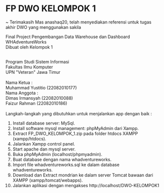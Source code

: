 # FP DWO KELOMPOK 1
~ Terimakasih Mas anashaq20, telah menyediakan referensi untuk tugas akhir DWO yang menggunakan sakila <br/>

Final Project Pengembangan Data Warehouse dan Dashboard WHAdventureWorks<br/>
Dibuat oleh Kelompok 1 <br/> <br/>

Program Studi Sistem Informasi <br/>
Fakultas Ilmu Komputer <br/>
UPN "Veteran" Jawa Timur<br/> <br/>
Nama Ketua :<br/>
Muhammad Yustitio			(22082010177)<br/>
Nama Anggota :<br/>
Dimas Irmansyah			  (22082010088)<br/>
Faizur Rahman			    (22082010186)<br/>
<br/>
Langkah-langkah yang dibutuhkan untuk menjalankan app dengan baik :
1. Install database server: MySql.
2. Install software mysql management: phpMyAdmin dari Xampp.
3. Extract FP_DWO_KELOMPOK_1.zip pada folder htdocs XAMPP (xampp/htdocs).
4. Jalankan Xampp control panel.
5. Start apache dan mysql server.
6. Buka phpMyAdmin (localhost/phpmyadmin).
7. Buat database dengan nama whadventureworks.
8. Import file whadventureworks.sql ke dalam database whadventureworks.
9. Download dan Extract mondrian ke dalam server Tomcat bawaan dari XAMPP (xampp/tomcat/webapps).
10. Jalankan aplikasi dengan mengakses http://localhost/DWO-KELOMPOK1
